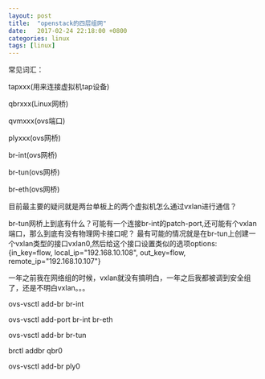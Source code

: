 ```yaml
---
layout: post
title:  "openstack的四层组网"
date:   2017-02-24 22:18:00 +0800
categories: linux
tags: [linux]
---
```


常见词汇：

tapxxx(用来连接虚拟机tap设备)

qbrxxx(Linux网桥)

qvmxxx(ovs端口)

plyxxx(ovs网桥)

br-int(ovs网桥)

br-tun(ovs网桥)

br-eth(ovs网桥)

目前最主要的疑问就是两台单板上的两个虚拟机怎么通过vxlan进行通信？

br-tun网桥上到底有什么？可能有一个连接br-int的patch-port,还可能有个vxlan端口，那么到底有没有物理网卡接口呢？
最有可能的情况就是在br-tun上创建一个vxlan类型的接口vxlan0,然后给这个接口设置类似的选项options: {in_key=flow, local_ip="192.168.10.108", out_key=flow, remote_ip="192.168.10.107"}

一年之前我在网络组的时候，vxlan就没有搞明白，一年之后我都被调到安全组了，还是不明白vxlan。。。

ovs-vsctl add-br br-int

ovs-vsctl add-port br-int br-eth

ovs-vsctl add-br br-tun

brctl addbr qbr0

ovs-vsctl add-br ply0
